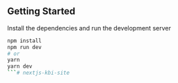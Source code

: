 ## Getting Started

Install the dependencies and run the development server

```bash
npm install
npm run dev
# or
yarn
yarn dev
```#   n e x t j s - k b i - s i t e  
 